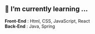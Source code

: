 ## 🌱 I’m currently learning ...
  <b>Front-End</b> : Html, CSS, JavaScript, React<br>
  <b>Back-End</b> : Java, Spring
  
<!--
- 🔭 I’m currently working on ...

- 👯 I’m looking to collaborate on ...
- 🤔 I’m looking for help with ...
- 💬 Ask me about ...
- 📫 How to reach me: ...
- 😄 Pronouns: ...
- ⚡ Fun fact: ...
-->
